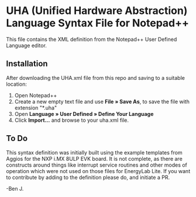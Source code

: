 # UHA (Unified Hardware Abstraction) Language Syntax File for Notepad++
This file contains the XML definition from the Notepad++ User Defined Language editor.

## Installation
After downloading the UHA.xml file from this repo and saving to a suitable location:
1. Open Notepad++
2. Create a new empty text file and use **File » Save As**, to save the file with extension "*.uha"
3. Open **Language » User Defined » Define Your Language**
4. Click **Import...** and browse to your uha.xml file.

## To Do
This syntax definition was initially built using the example templates from Aggios for the NXP i.MX 8ULP EVK board. It is not complete, as there are constructs around things like interrupt service routines and other modes of operation which were not used on those files for EnergyLab Lite.
If you want to contribute by adding to the definition please do, and initiate a PR.

-Ben J.
